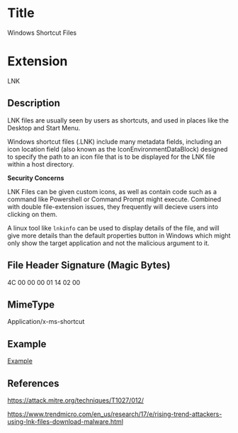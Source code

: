 # Title

Windows Shortcut Files

# Extension

LNK

## Description

LNK files are usually seen by users as shortcuts, and used in places like the Desktop and Start Menu.

Windows shortcut files (.LNK) include many metadata fields, including an icon location field (also known as the IconEnvironmentDataBlock) designed to specify the path to an icon file that is to be displayed for the LNK file within a host directory.



**Security Concerns**

LNK Files can be given custom icons, as well as contain code such as a command like Powershell or Command Prompt might execute. Combined with double file-extension issues, they frequently will decieve users into clicking on them.

A linux tool like `lnkinfo` can be used to display details of the file, and will give more details than the default properties button in Windows which might only show the target application and not the malicious argument to it.

## File Header Signature (Magic Bytes)

4C 00 00 00 01 14 02 00

## MimeType

Application/x-ms-shortcut

## Example

[Example](/ExampleFiles//example.lnk)

## References

https://attack.mitre.org/techniques/T1027/012/

https://www.trendmicro.com/en_us/research/17/e/rising-trend-attackers-using-lnk-files-download-malware.html
